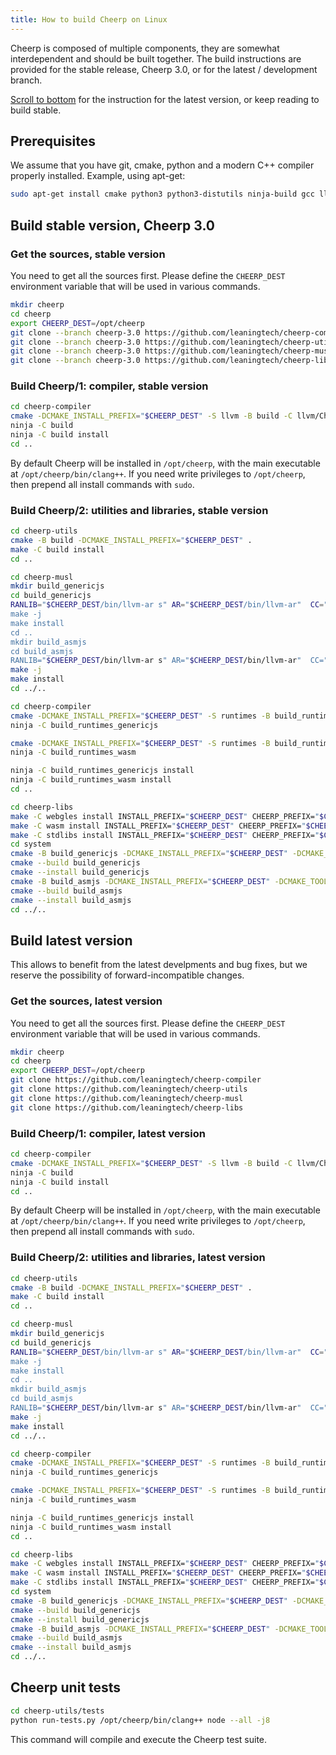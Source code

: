 ```yaml
---
title: How to build Cheerp on Linux
---
```


Cheerp is composed of multiple components, they are somewhat interdependent and should be built together.
The build instructions are provided for the stable release, Cheerp 3.0, or for the latest / development branch.

[Scroll to bottom](#build-latest-version) for the instruction for the latest version, or keep reading to build stable.

## Prerequisites

We assume that you have git, cmake, python and a modern C++ compiler properly installed.
Example, using apt-get:

```bash
sudo apt-get install cmake python3 python3-distutils ninja-build gcc lld git
```

## Build stable version, Cheerp 3.0

### Get the sources, stable version

You need to get all the sources first. Please define the `CHEERP_DEST` environment variable that will be used in various commands.

```bash
mkdir cheerp
cd cheerp
export CHEERP_DEST=/opt/cheerp
git clone --branch cheerp-3.0 https://github.com/leaningtech/cheerp-compiler
git clone --branch cheerp-3.0 https://github.com/leaningtech/cheerp-utils
git clone --branch cheerp-3.0 https://github.com/leaningtech/cheerp-musl
git clone --branch cheerp-3.0 https://github.com/leaningtech/cheerp-libs
```

### Build Cheerp/1: compiler, stable version

```bash
cd cheerp-compiler
cmake -DCMAKE_INSTALL_PREFIX="$CHEERP_DEST" -S llvm -B build -C llvm/CheerpCmakeConf.cmake -DCMAKE_BUILD_TYPE=Release -DLLVM_ENABLE_PROJECTS=clang -G Ninja
ninja -C build
ninja -C build install
cd ..
```

By default Cheerp will be installed in `/opt/cheerp`, with the main executable at `/opt/cheerp/bin/clang++`.
If you need write privileges to `/opt/cheerp`, then prepend all install commands with `sudo`.

### Build Cheerp/2: utilities and libraries, stable version

```bash
cd cheerp-utils
cmake -B build -DCMAKE_INSTALL_PREFIX="$CHEERP_DEST" .
make -C build install
cd ..

cd cheerp-musl
mkdir build_genericjs
cd build_genericjs
RANLIB="$CHEERP_DEST/bin/llvm-ar s" AR="$CHEERP_DEST/bin/llvm-ar"  CC="$CHEERP_DEST/bin/clang -target cheerp -I LD="$CHEERP_DEST/bin/llvm-link" CFLAGS="-Wno-int-conversion" ../configure --target=cheerp --disable-shared --prefix="$CHEERP_DEST" --with-malloc=dlmalloc
make -j
make install
cd ..
mkdir build_asmjs
cd build_asmjs
RANLIB="$CHEERP_DEST/bin/llvm-ar s" AR="$CHEERP_DEST/bin/llvm-ar"  CC="$CHEERP_DEST/bin/clang -target cheerp-wasm LD="$CHEERP_DEST/bin/llvm-link" CFLAGS="-Wno-int-conversion" ../configure --target=cheerp-wasm --disable-shared --prefix="$CHEERP_DEST" --with-malloc=dlmalloc
make -j
make install
cd ../..

cd cheerp-compiler
cmake -DCMAKE_INSTALL_PREFIX="$CHEERP_DEST" -S runtimes -B build_runtimes_genericjs -GNinja -C runtimes/CheerpCmakeConf.cmake -DCMAKE_BUILD_TYPE=Release -DCMAKE_TOOLCHAIN_FILE="$CHEERP_DEST/share/cmake/Modules/CheerpToolchain.cmake"
ninja -C build_runtimes_genericjs

cmake -DCMAKE_INSTALL_PREFIX="$CHEERP_DEST" -S runtimes -B build_runtimes_wasm -GNinja -C runtimes/CheerpCmakeConf.cmake -DCMAKE_BUILD_TYPE=Release -DCMAKE_TOOLCHAIN_FILE="$CHEERP_DEST/share/cmake/Modules/CheerpWasmToolchain.cmake"
ninja -C build_runtimes_wasm

ninja -C build_runtimes_genericjs install
ninja -C build_runtimes_wasm install
cd ..

cd cheerp-libs
make -C webgles install INSTALL_PREFIX="$CHEERP_DEST" CHEERP_PREFIX="$CHEERP_DEST"
make -C wasm install INSTALL_PREFIX="$CHEERP_DEST" CHEERP_PREFIX="$CHEERP_DEST"
make -C stdlibs install INSTALL_PREFIX="$CHEERP_DEST" CHEERP_PREFIX="$CHEERP_DEST"
cd system
cmake -B build_genericjs -DCMAKE_INSTALL_PREFIX="$CHEERP_DEST" -DCMAKE_TOOLCHAIN_FILE="$CHEERP_DEST/share/cmake/Modules/CheerpToolchain.cmake" .
cmake --build build_genericjs
cmake --install build_genericjs
cmake -B build_asmjs -DCMAKE_INSTALL_PREFIX="$CHEERP_DEST" -DCMAKE_TOOLCHAIN_FILE="$CHEERP_DEST/share/cmake/Modules/CheerpWasmToolchain.cmake" .
cmake --build build_asmjs
cmake --install build_asmjs
cd ../..
```

## Build latest version

This allows to benefit from the latest develpments and bug fixes, but we reserve the possibility of forward-incompatible changes.

### Get the sources, latest version

You need to get all the sources first. Please define the `CHEERP_DEST` environment variable that will be used in various commands.

```bash
mkdir cheerp
cd cheerp
export CHEERP_DEST=/opt/cheerp
git clone https://github.com/leaningtech/cheerp-compiler
git clone https://github.com/leaningtech/cheerp-utils
git clone https://github.com/leaningtech/cheerp-musl
git clone https://github.com/leaningtech/cheerp-libs
```

### Build Cheerp/1: compiler, latest version

```bash
cd cheerp-compiler
cmake -DCMAKE_INSTALL_PREFIX="$CHEERP_DEST" -S llvm -B build -C llvm/CheerpCmakeConf.cmake -DCMAKE_BUILD_TYPE=Release -DLLVM_ENABLE_PROJECTS=clang -G Ninja
ninja -C build
ninja -C build install
cd ..
```

By default Cheerp will be installed in `/opt/cheerp`, with the main executable at `/opt/cheerp/bin/clang++`.
If you need write privileges to `/opt/cheerp`, then prepend all install commands with `sudo`.

### Build Cheerp/2: utilities and libraries, latest version

```bash
cd cheerp-utils
cmake -B build -DCMAKE_INSTALL_PREFIX="$CHEERP_DEST" .
make -C build install
cd ..

cd cheerp-musl
mkdir build_genericjs
cd build_genericjs
RANLIB="$CHEERP_DEST/bin/llvm-ar s" AR="$CHEERP_DEST/bin/llvm-ar"  CC="$CHEERP_DEST/bin/clang -target cheerp LD="$CHEERP_DEST/bin/llvm-link" CFLAGS="-Wno-int-conversion" ../configure --target=cheerp --disable-shared --prefix="$CHEERP_DEST" --with-malloc=dlmalloc
make -j
make install
cd ..
mkdir build_asmjs
cd build_asmjs
RANLIB="$CHEERP_DEST/bin/llvm-ar s" AR="$CHEERP_DEST/bin/llvm-ar"  CC="$CHEERP_DEST/bin/clang -target cheerp-wasm LD="$CHEERP_DEST/bin/llvm-link" CFLAGS="-Wno-int-conversion" ../configure --target=cheerp-wasm --disable-shared --prefix="$CHEERP_DEST" --with-malloc=dlmalloc
make -j
make install
cd ../..

cd cheerp-compiler
cmake -DCMAKE_INSTALL_PREFIX="$CHEERP_DEST" -S runtimes -B build_runtimes_genericjs -GNinja -C runtimes/CheerpCmakeConf.cmake -DCMAKE_BUILD_TYPE=Release -DCMAKE_TOOLCHAIN_FILE="$CHEERP_DEST/share/cmake/Modules/CheerpToolchain.cmake"
ninja -C build_runtimes_genericjs

cmake -DCMAKE_INSTALL_PREFIX="$CHEERP_DEST" -S runtimes -B build_runtimes_wasm -GNinja -C runtimes/CheerpCmakeConf.cmake -DCMAKE_BUILD_TYPE=Release -DCMAKE_TOOLCHAIN_FILE="$CHEERP_DEST/share/cmake/Modules/CheerpWasmToolchain.cmake"
ninja -C build_runtimes_wasm

ninja -C build_runtimes_genericjs install
ninja -C build_runtimes_wasm install
cd ..

cd cheerp-libs
make -C webgles install INSTALL_PREFIX="$CHEERP_DEST" CHEERP_PREFIX="$CHEERP_DEST"
make -C wasm install INSTALL_PREFIX="$CHEERP_DEST" CHEERP_PREFIX="$CHEERP_DEST"
make -C stdlibs install INSTALL_PREFIX="$CHEERP_DEST" CHEERP_PREFIX="$CHEERP_DEST"
cd system
cmake -B build_genericjs -DCMAKE_INSTALL_PREFIX="$CHEERP_DEST" -DCMAKE_TOOLCHAIN_FILE="$CHEERP_DEST/share/cmake/Modules/CheerpToolchain.cmake" .
cmake --build build_genericjs
cmake --install build_genericjs
cmake -B build_asmjs -DCMAKE_INSTALL_PREFIX="$CHEERP_DEST" -DCMAKE_TOOLCHAIN_FILE="$CHEERP_DEST/share/cmake/Modules/CheerpWasmToolchain.cmake" .
cmake --build build_asmjs
cmake --install build_asmjs
cd ../..
```

## Cheerp unit tests

```bash
cd cheerp-utils/tests
python run-tests.py /opt/cheerp/bin/clang++ node --all -j8
```

This command will compile and execute the Cheerp test suite.
